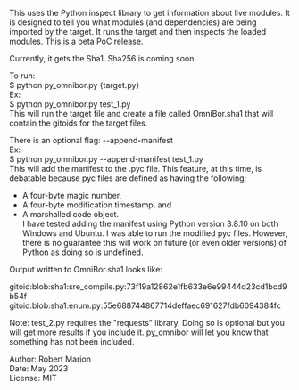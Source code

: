
This uses the Python inspect library to get information about live modules. It is designed to tell you what modules (and dependencies) are being imported by the target. It runs the target and then inspects the loaded modules.  This is a beta PoC release.  

Currently, it gets the Sha1. Sha256 is coming soon.  

To run:  
$ python py_omnibor.py {target.py}  
Ex:  
$ python py_omnibor.py test_1.py  
This will run the target file and create a file called OmniBor.sha1 that will contain the gitoids for the target files.  
  
There is an optional flag: --append-manifest  
Ex:  
$ python  py_omnibor.py --append-manifest test_1.py  
This will add the manifest to the .pyc file. This feature, at this time, is debatable because pyc files are defined as having the following:  
* A four-byte magic number,  
* A four-byte modification timestamp, and  
* A marshalled code object.  
I have tested adding the manifest using Python version 3.8.10 on both Windows and Ubuntu. I was able to run the modified pyc files. However, there is no guarantee this will work on future (or even older versions) of Python as doing so is undefined.  

Output written to OmniBor.sha1 looks like:  

gitoid:blob:sha1:sre_compile.py:73f19a12862e1fb633e6e99444d23cd1bcd9b54f
gitoid:blob:sha1:enum.py:55e688744867714deffaec691627fdb6094384fc

Note: test_2.py requires the "requests" library. Doing so is optional but you will get more results if you include it. py_omnibor will let you know that something has not been included.  

Author: Robert Marion  
Date: May 2023  
License: MIT  
